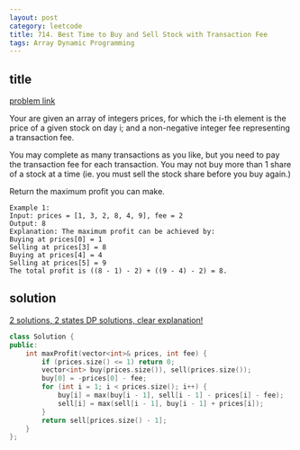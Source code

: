 ```yaml
---
layout: post
category: leetcode
title: 714. Best Time to Buy and Sell Stock with Transaction Fee
tags: Array Dynamic Programming
---
```


## title
[problem link](https://leetcode.com/problems/best-time-to-buy-and-sell-stock-with-transaction-fee/)

Your are given an array of integers prices, for which the i-th element is the price of a given stock on day i; and a non-negative integer fee representing a transaction fee.

You may complete as many transactions as you like, but you need to pay the transaction fee for each transaction. You may not buy more than 1 share of a stock at a time (ie. you must sell the stock share before you buy again.)

Return the maximum profit you can make.
	
	Example 1:
	Input: prices = [1, 3, 2, 8, 4, 9], fee = 2
	Output: 8
	Explanation: The maximum profit can be achieved by:
	Buying at prices[0] = 1
	Selling at prices[3] = 8
	Buying at prices[4] = 4
	Selling at prices[5] = 9
	The total profit is ((8 - 1) - 2) + ((9 - 4) - 2) = 8.

## solution

[2 solutions, 2 states DP solutions, clear explanation!](https://leetcode.com/problems/best-time-to-buy-and-sell-stock-with-transaction-fee/discuss/108871/2-solutions-2-states-DP-solutions-clear-explanation!)

```c++
class Solution {
public:
	int maxProfit(vector<int>& prices, int fee) {
		if (prices.size() <= 1) return 0;
		vector<int> buy(prices.size()), sell(prices.size());
		buy[0] = -prices[0] - fee;
		for (int i = 1; i < prices.size(); i++) {
			buy[i] = max(buy[i - 1], sell[i - 1] - prices[i] - fee);
			sell[i] = max(sell[i - 1], buy[i - 1] + prices[i]);
		}
		return sell[prices.size() - 1];
	}
}; 

```